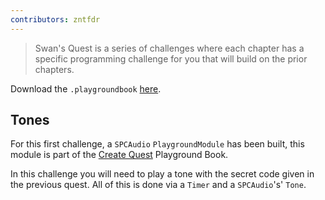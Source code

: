 ```yaml
---
contributors: zntfdr
---
```


> Swan's Quest is a series of challenges where each chapter has a specific programming challenge for you that will build on the prior chapters.

Download the `.playgroundbook` [here][swdwl]. 

## Tones

For this first challenge, a `SPCAudio` `PlaygroundModule` has been built, this module is part of the [Create Quest][createQuestDwl] Playground Book.

In this challenge you will need to play a tone with the secret code given in the previous quest. All of this is done via a `Timer` and a `SPCAudio`'s' `Tone`.

[swdwl]: https://developer.apple.com/sample-code/swift/swans-quest/a-time-for-tones.zip
[createQuestDwl]: https://developer.apple.com/sample-code/swift/swans-quest/quest-create.zip